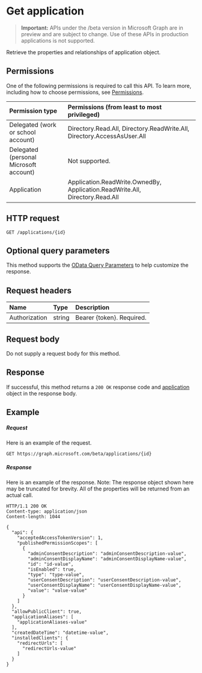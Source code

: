 # Get application

> **Important:** APIs under the /beta version in Microsoft Graph are in preview and are subject to change. Use of these APIs in production applications is not supported.

Retrieve the properties and relationships of application object.

## Permissions
One of the following permissions is required to call this API. To learn more, including how to choose permissions, see [Permissions](../concepts/permissions_reference.md).

|Permission type      | Permissions (from least to most privileged)              |
|:--------------------|:---------------------------------------------------------|
|Delegated (work or school account) | Directory.Read.All, Directory.ReadWrite.All, Directory.AccessAsUser.All    |
|Delegated (personal Microsoft account) | Not supported.    |
|Application | Application.ReadWrite.OwnedBy, Application.ReadWrite.All, Directory.Read.All |

## HTTP request
<!-- { "blockType": "ignored" } -->
```http
GET /applications/{id}
```
## Optional query parameters
This method supports the [OData Query Parameters](http://developer.microsoft.com/en-us/graph/docs/overview/query_parameters) to help customize the response.

## Request headers
| Name       | Type | Description|
|:-----------|:------|:----------|
| Authorization  | string  | Bearer {token}. Required.  |

## Request body
Do not supply a request body for this method.

## Response

If successful, this method returns a `200 OK` response code and [application](../resources/application.md) object in the response body.
## Example
##### Request
Here is an example of the request.
<!-- {
  "blockType": "request",
  "name": "get_application"
}-->
```http
GET https://graph.microsoft.com/beta/applications/{id}
```
##### Response
Here is an example of the response. Note: The response object shown here may be truncated for brevity. All of the properties will be returned from an actual call.
<!-- {
  "blockType": "response",
  "truncated": true,
  "@odata.type": "microsoft.graph.application"
} -->
```http
HTTP/1.1 200 OK
Content-type: application/json
Content-length: 1044

{
  "api": {
    "acceptedAccessTokenVersion": 1,
    "publishedPermissionScopes": [
      {
        "adminConsentDescription": "adminConsentDescription-value",
        "adminConsentDisplayName": "adminConsentDisplayName-value",
        "id": "id-value",
        "isEnabled": true,
        "type": "type-value",
        "userConsentDescription": "userConsentDescription-value",
        "userConsentDisplayName": "userConsentDisplayName-value",
        "value": "value-value"
      }
    ]
  },
  "allowPublicClient": true,
  "applicationAliases": [
    "applicationAliases-value"
  ],
  "createdDateTime": "datetime-value",
  "installedClients": {
    "redirectUrls": [
      "redirectUrls-value"
    ]
  }
}
```

<!-- uuid: 8fcb5dbc-d5aa-4681-8e31-b001d5168d79
2015-10-25 14:57:30 UTC -->
<!-- {
  "type": "#page.annotation",
  "description": "Get application",
  "keywords": "",
  "section": "documentation",
  "tocPath": ""
}-->